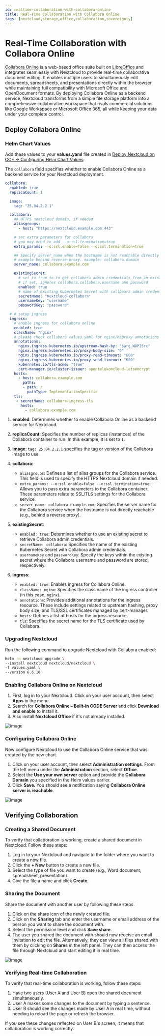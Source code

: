 ```yaml
---
id: realtime-collaboration-with-collabora-online
title: Real-Time Collaboration with Collabora Online
tags: [nextcloud,storage,office,collaboration,sovereignty]
---
```


# Real-Time Collaboration with Collabora Online

[Collabora Online](https://www.collaboraonline.com/) is a web-based office suite built on [LibreOffice](https://www.libreoffice.org/) and integrates seamlessly with Nextcloud to provide real-time collaborative document editing. It enables multiple users to simultaneously edit documents, spreadsheets, and presentations directly within the browser while maintaining full compatibility with Microsoft Office and OpenDocument formats. By deploying Collabora Online as a backend service, Nextcloud transforms from a simple file storage platform into a comprehensive collaborative workspace that rivals commercial solutions like Google Workspace or Microsoft Office 365, all while keeping your data under your complete control.

## Deploy Collabora Online

### Helm Chart Values

Add these values to your **values.yaml** file created in [Deploy Nextcloud on CCE -> Configuring Helm Chart Values](./2_deploy-nextcloud-on-cce.md#configuring-helm-chart-values):

The `collabora` field specifies whether to enable Collabora Online as a backend service for your Nextcloud deployment.

```yaml
collabora:
  enabled: true
  replicaCount: 1

  image:
    tag: "25.04.2.2.1"

  collabora:
    ## HTTPS nextcloud domain, if needed
    aliasgroups:
      - host: "https://nextcloud.example.com:443"

    # set extra parameters for collabora
    # you may need to add --o:ssl.termination=true
    extra_params: --o:ssl.enable=false --o:ssl.termination=true

    ## Specify server_name when the hostname is not reachable directly for
    # example behind reverse-proxy. example: collabora.domain
    server_name: collabora.example.com

    existingSecret:
      # set to true to to get collabora admin credentials from an existin secret
      # if set, ignores collabora.collabora.username and password
      enabled: true
      # name of existing Kubernetes Secret with collboara admin credentials
      secretName: "nextcloud-collabora"
      usernameKey: "username"
      passwordKey: "password"

  # # setup ingress
  ingress:
    # enable ingress for collabora online
    enabled: true
    className: "nginx"
    # please check collabora values.yaml for nginx/haproxy annotations examples
    annotations: 
      nginx.ingress.kubernetes.io/upstream-hash-by: "$arg_WOPISrc"
      nginx.ingress.kubernetes.io/proxy-body-size: "0"
      nginx.ingress.kubernetes.io/proxy-read-timeout: "600"
      nginx.ingress.kubernetes.io/proxy-send-timeout: "600"
      kubernetes.io/tls-acme: "true"
      cert-manager.io/cluster-issuer: opentelekomcloud-letsencrypt
    hosts:
      - host: collabora.example.com
        paths:
        - path: /
          pathType: ImplementationSpecific
    tls:
     - secretName: collabora-ingress-tls
       hosts:
         - collabora.example.com
```

1. **enabled**: Determines whether to enable Collabora Online as a backend service for Nextcloud.
2. **replicaCount**: Specifies the number of replicas (instances) of the Collabora container to run. In this example, it is set to `1`.
3. **image**: `tag: 25.04.2.2.1` specifies the tag or version of the Collabora image to use.
4. **collabora**:

   * `aliasgroups`: Defines a list of alias groups for the Collabora service. This field is used to specify the HTTPS Nextcloud domain if needed.
   * `extra_params: --o:ssl.enable=false --o:ssl.termination=true`: Allows you to pass extra parameters to the Collabora container. These parameters relate to SSL/TLS settings for the Collabora service.
   * `server_name: collabora.example.com`: Specifies the server name for the Collabora service when the hostname is not directly reachable (e.g., behind a reverse proxy).
5. **existingSecret**:

   * `enabled: true`: Determines whether to use an existing secret to retrieve Collabora admin credentials.
   * `secretName: collabora`: Specifies the name of the existing Kubernetes Secret with Collabora admin credentials.
   * `usernameKey` and `passwordKey`: Specify the keys within the existing secret where the Collabora username and password are stored, respectively.
6. **ingress**:

   * `enabled: true`: Enables ingress for Collabora Online.
   * `className: nginx`: Specifies the class name of the ingress controller (in this case, `nginx`).
   * `annotations`: Provides additional annotations for the ingress resource. These include settings related to upstream hashing, proxy body size, and TLS/SSL certificates managed by cert-manager.
   * `hosts`: Defines a list of hosts for the ingress resource.
   * `tls`: Specifies the secret name for the TLS certificate used by Collabora.

### Upgrading Nextcloud

Run the following command to upgrade Nextcloud with Collabora enabled:

```bash
helm -n nextcloud upgrade \
--install nextcloud nextcloud/nextcloud \
-f values.yaml \
--version 6.6.10
```

### Enabling Collabora Online on Nextcloud

1. First, log in to your Nextcloud. Click on your user account, then select **Apps** in the menu.
2. Search for **Collabora Online – Built-in CODE Server** and click **Download and enable** to install it.
3. Also install **Nextcloud Office** if it's not already installed.

![image](/img/docs/blueprints/by-use-case/sovereignty/nextcloud/collabora-install.png)

### Configuring Collabora Online

Now configure Nextcloud to use the Collabora Online service that was created by the new chart.

1. Click on your user account, then select **Administration settings**. From the left menu under the **Administration** section, select **Office**.
2. Select the **Use your own server** option and provide the **Collabora Domain** you specified in the Helm values earlier.
3. Click **Save**. You should see a notification saying **Collabora Online server is reachable**.

![image](/img/docs/blueprints/by-use-case/sovereignty/nextcloud/collabora-configure.png)

## Verifying Collaboration

### Creating a Shared Document

To verify that collaboration is working, create a shared document in Nextcloud. Follow these steps:

1. Log in to your Nextcloud and navigate to the folder where you want to create a new file.
2. Click the **+ New** button to create a new file.
3. Select the type of file you want to create (e.g., Word document, spreadsheet, presentation).
4. Give the file a name and click **Create**.

### Sharing the Document

Share the document with another user by following these steps:

1. Click on the share icon of the newly created file.
2. Click on the **Sharing** tab and enter the username or email address of the person you want to share the document with.
3. Select the permission level and click **Save share**.
4. The user you shared the document with should now receive an email invitation to edit the file. Alternatively, they can view all files shared with them by clicking on **Shares** in the left panel. They can then access the file through Nextcloud and start editing it in real time.

![image](/img/docs/blueprints/by-use-case/sovereignty/nextcloud/collabora-test.png)

### Verifying Real-time Collaboration

To verify that real-time collaboration is working, follow these steps:

1. Have two users (User A and User B) open the shared document simultaneously.
2. User A makes some changes to the document by typing a sentence.
3. User B should see the changes made by User A in real time, without needing to reload the page or refresh the browser.

If you see these changes reflected on User B's screen, it means that collaboration is working correctly.

